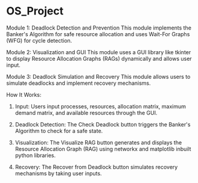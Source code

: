 # OS_Project
Module 1: Deadlock Detection and Prevention
This module implements the Banker's Algorithm for safe resource allocation and uses Wait-For Graphs (WFG) for cycle detection.

Module 2: Visualization and GUI
This module uses a GUI library like tkinter to display Resource Allocation Graphs (RAGs) dynamically and allows user input.

Module 3: Deadlock Simulation and Recovery
This module allows users to simulate deadlocks and implement recovery mechanisms.


How It Works:
1. Input:
Users input processes, resources, allocation matrix, maximum demand matrix, and available resources through the GUI.

2. Deadlock Detection:
The Check Deadlock button triggers the Banker's Algorithm to check for a safe state.

3. Visualization:
The Visualize RAG button generates and displays the Resource Allocation Graph (RAG) using networkx and matplotlib inbuilt python libraries.

4. Recovery:
The Recover from Deadlock button simulates recovery mechanisms by taking user inputs.


